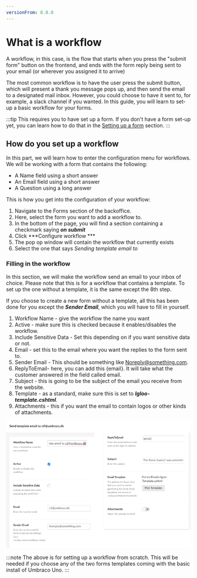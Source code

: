 ```yaml
---
versionFrom: 8.0.0
---
```


# What is a workflow

A workflow, in this case, is the flow that starts when you press the "submit form" button on the frontend, and ends with the form reply being sent to your email (or wherever you assigned it to arrive)

The most common workflow is to have the user press the submit button, which will present a thank you message pops up, and then send the email to a designated mail inbox. However, you could choose to have it sent to, for example, a slack channel if you wanted. In this guide, you will learn to set-up a basic workflow for your forms.

:::tip
This requires you to have set up a form. If you don't have a form set-up yet, you can learn how to do that in the [Setting up a form](../Setting-up-a-form/index.md) section.
:::

## How do you set up a workflow

In this part, we will learn how to enter the configuration menu for workflows.
We will be working with a form that contains the following:

* A Name field using a short answer
* An Email field using a short answer
* A Question using a long answer

This is how you get into the configuration of your workflow:

1. Navigate to the Forms section of the backoffice.
2. Here, select the form you want to add a workflow to.
3. In the bottom of the page, you will find a section containing a checkmark saying ***on submit***
4. Click ***Configure workflow ***
5. The pop op window will contain the workflow that currently exists
6. Select the one that says *Sending template email to*

### Filling in the workflow

In this section, we will make the workflow send an email to your inbox of choice. Please note that this is for a workflow that contains a template. To set up the one without a template, it is the same except the 8th step.

If you choose to create a new form without a template, all this has been done for you except the ***Sender Email***, which you will have to fill in yourself.

1. Workflow Name - give the workflow the name you want
2. Active - make sure this is checked because it enables/disables the workflow.
3. Include Sensitive Data - Set this depending on if you want sensitive data or not.
4. Email - set this to the email where you want the replies to the form sent to.
5. Sender Email - This should be something like Noreply@something.com.
6. ReplyToEmail- here, you can add this {email}. It will take what the customer answered in the field called email.
7. Subject - this is going to be the subject of the email you receive from the website.
8. Template - as a standard, make sure this is set to ***Igloo-template.cshtml***.
9. Attachments - this if you want the email to contain logos or other kinds of attachments.

![this is the workflow settings](images/workflow3.png)

:::note
The above is for setting up a workflow from scratch. This will be needed if you choose any of the two forms templates coming with the basic install of Umbraco Uno.
:::
